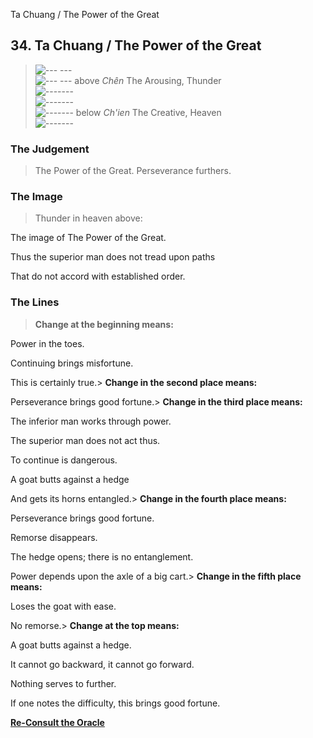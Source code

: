 Ta Chuang / The Power of the Great
## 34. Ta Chuang / The Power of the Great
> ![--- ---](../images/yinU.gif)   
> ![--- ---](../images/yinU.gif) above _Chên_ The Arousing, Thunder  
> ![-------](../images/yangU.gif)   
> ![-------](../images/yangU.gif)   
> ![-------](../images/yangU.gif) below _Ch'ien_ The Creative, Heaven  
> ![-------](../images/yangU.gif)
### The Judgement
> The Power of the Great. Perseverance furthers.
### The Image
> Thunder in heaven above:  
>  The image of The Power of the Great.  
>  Thus the superior man does not tread upon paths  
>  That do not accord with established order.
### The Lines
> **Change at the beginning means:**  
>  Power in the toes.  
>  Continuing brings misfortune.  
>  This is certainly true.> **Change in the second place means:**  
>  Perseverance brings good fortune.> **Change in the third place means:**  
>  The inferior man works through power.  
>  The superior man does not act thus.  
>  To continue is dangerous.  
>  A goat butts against a hedge  
>  And gets its horns entangled.> **Change in the fourth place means:**  
>  Perseverance brings good fortune.  
>  Remorse disappears.  
>  The hedge opens; there is no entanglement.  
>  Power depends upon the axle of a big cart.> **Change in the fifth place means:**  
>  Loses the goat with ease.  
>  No remorse.> **Change at the top means:**  
>  A goat butts against a hedge.  
>  It cannot go backward, it cannot go forward.  
>  Nothing serves to further.  
>  If one notes the difficulty, this brings good fortune.

**[Re-Consult the Oracle](../index.html)**

